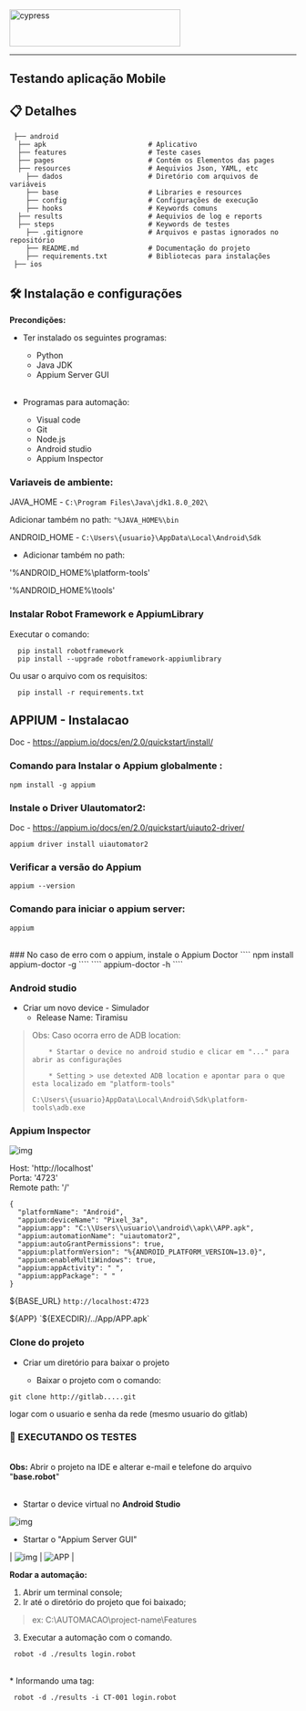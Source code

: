  
 <img src="https://appium.io/docs/en/latest/assets/images/appium-logo-horiz.png" alt="cypress" width="300" height="65"/> 
 
 
---
## Testando aplicação Mobile   <br/>
  
## 📋  Detalhes   <br/>

 
````
 ├── android
  ├── apk                         # Aplicativo  
  ├── features                    # Teste cases 
  ├── pages                       # Contém os Elementos das pages
  ├── resources                   # Aequivios Json, YAML, etc  
    ├── dados                     # Diretório com arquivos de variáveis
    ├── base                      # Libraries e resources
    ├── config                    # Configurações de execução
    ├── hooks                     # Keywords comuns
  ├── results                     # Aequivios de log e reports    
  ├── steps                       # Keywords de testes  
    ├── .gitignore                # Arquivos e pastas ignorados no repositório  
    ├── README.md                 # Documentação do projeto  
    ├── requirements.txt          # Bibliotecas para instalações
 ├── ios
````

## 🛠️  Instalação e configurações    <br/>

**Precondições:**

* Ter instalado os seguintes programas:
    * Python
    * Java JDK
    * Appium Server GUI       <br/> <br/> 

* Programas para automação:
    * Visual code
    * Git
    * Node.js
    * Android studio
    * Appium Inspector

 

### Variaveis de ambiente:    <br/>

JAVA_HOME -   `C:\Program Files\Java\jdk1.8.0_202\`

Adicionar também no path: `"%JAVA_HOME%\bin`

ANDROID_HOME - `C:\Users\{usuario}\AppData\Local\Android\Sdk`
 

* Adicionar também no path:    <br/>

'%ANDROID_HOME%\platform-tools'

'%ANDROID_HOME%\tools'


### Instalar Robot Framework e AppiumLibrary  <br/>

  Executar o comando:   <br/>
````
  pip install robotframework 
  pip install --upgrade robotframework-appiumlibrary
````

Ou usar o arquivo com os requisitos:   <br/>
````
  pip install -r requirements.txt
````

##  APPIUM - Instalacao   <br/>
Doc - https://appium.io/docs/en/2.0/quickstart/install/


### Comando para Instalar o Appium globalmente : 
 ````
npm install -g appium
````
### Instale o Driver UIautomator2:
Doc - https://appium.io/docs/en/2.0/quickstart/uiauto2-driver/
````
appium driver install uiautomator2
````
### Verificar a versão do Appium
```` 
appium --version
```` 
### Comando para iniciar o appium server: 
````
appium
````
   <br/>
### No caso de erro com o appium, instale o Appium Doctor 
````
npm install appium-doctor -g
````
```` 
appium-doctor -h
````
 
### Android studio  <br/>

* Criar um novo device - Simulador    <br/>
    * Release Name:  Tiramisu

> Obs: Caso ocorra erro de ADB location:
> ````
>     * Startar o device no android studio e clicar em "..." para abrir as configurações
> 
>     * Setting > use detexted ADB location e apontar para o que esta localizado em "platform-tools"
> 
> C:\Users\{usuario}AppData\Local\Android\Sdk\platform-tools\adb.exe
> ````
 
 
### Appium Inspector    <br/>
![img](https://miro.medium.com/v2/resize:fit:640/1*CwMgZM3yyZdm1vfjNPZa6w.gif)


Host:               'http://localhost'    <br/>
Porta:              '4723'                <br/>
Remote path:        '/'                   <br/>

````
{
  "platformName": "Android",
  "appium:deviceName": "Pixel_3a",
  "appium:app": "C:\\Users\\usuario\\android\\apk\\APP.apk",
  "appium:automationName": "uiautomator2",
  "appium:autoGrantPermissions": true,
  "appium:platformVersion": "%{ANDROID_PLATFORM_VERSION=13.0}",
  "appium:enableMultiWindows": true,
  "appium:appActivity": " ",
  "appium:appPackage": " "
}
````

${BASE_URL}            `http://localhost:4723`
 
${APP}                 `${EXECDIR}/../App/APP.apk`

 ###  Clone do projeto 

* Criar um diretório para baixar o projeto

    * Baixar o projeto com o comando:
````
git clone http://gitlab.....git
````
logar com o usuario e senha da rede (mesmo usuario do gitlab)
 

 ### 🚀 EXECUTANDO OS TESTES

<br/>  **Obs:**  Abrir o projeto na IDE e alterar e-mail e telefone do arquivo "**base.robot**"   <br/> <br/>

* Startar o device virtual no  **Android Studio**    <br/>

![img](https://th.bing.com/th/id/OIP._NGJrLpMe-D47lnH8EcoVwAAAA?w=250&h=180&c=7&r=0&o=5&pid=1.7)

* Startar o "Appium Server GUI"    <br/>
 
| ![img](https://th.bing.com/th/id/OIP.RC_0b7mMmFTcz3mV6Ej22gHaG6?pid=ImgDet&rs=1) | ![ APP ](https://th.bing.com/th/id/OIP.9wyNNYGOlifdia3flh5PIAAAAA?pid=ImgDet&rs=1) |


**Rodar a automação:**    <br/>


1. Abrir um terminal console;  <br/>
1. Ir até o diretório do projeto que foi baixado;


> ex: C:\AUTOMACAO\project-name\Features

 
3. Executar a automação com o comando.    <br/>
````
 robot -d ./results login.robot

````
<br/>   * Informando uma tag:
````
 robot -d ./results -i CT-001 login.robot
````

 
